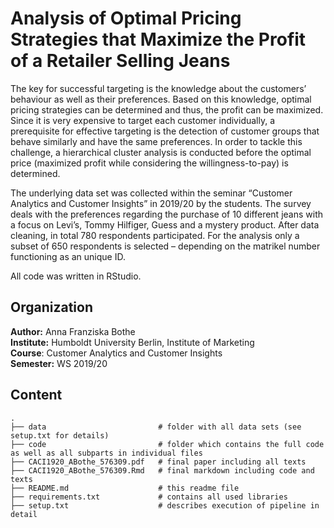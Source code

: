 # Analysis of Optimal Pricing Strategies that Maximize the Profit of a Retailer Selling Jeans 

The key for successful targeting is the knowledge about the customers’ behaviour as well as their preferences. Based on this knowledge, optimal pricing strategies can be determined and thus, the profit can be maximized. Since it is very expensive to target each customer individually, a prerequisite for
effective targeting is the detection of customer groups that behave similarly and have the same preferences. In order to tackle this challenge, a hierarchical cluster analysis is conducted before the optimal price (maximized profit while considering the willingness-to-pay) is determined.

The underlying data set was collected within the seminar “Customer Analytics and Customer Insights” in 2019/20 by the students. The survey deals with the preferences regarding the purchase of 10 different jeans with a focus on Levi’s, Tommy Hilfiger, Guess and a mystery product. After data cleaning, in total 780 respondents participated. For the analysis only a subset of 650 respondents is selected – depending on the matrikel number functioning as an unique ID.

All code was written in RStudio.

## Organization

__Author:__ Anna Franziska Bothe <br>
__Institute:__ Humboldt University Berlin, Institute of Marketing <br>
__Course__: Customer Analytics and Customer Insights <br>
__Semester:__ WS 2019/20 <br>


## Content

```
.
├── data                         # folder with all data sets (see setup.txt for details)
├── code                         # folder which contains the full code as well as all subparts in individual files
├── CACI1920_ABothe_576309.pdf   # final paper including all texts
├── CACI1920_ABothe_576309.Rmd   # final markdown including code and texts
├── README.md                    # this readme file
├── requirements.txt             # contains all used libraries
├── setup.txt                    # describes execution of pipeline in detail

```






